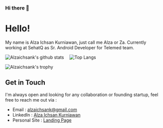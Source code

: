 ### Hi there 👋

# Hello!

My name is Alza Ichsan Kurniawan, just call me Alza or Za. Currently working at SehatQ as Sr. Android Developer for Telemed team.

![Alzaichsank's github stats](https://github-readme-stats.vercel.app/api?username=alzaichsank&show_icons=true&line_height=21&show_icons=true&theme=nord)
<span style="display:inline-block; width: 10px;"></span>
![Top Langs](https://github-readme-stats.vercel.app/api/top-langs/?username=alzaichsank&show_icons=true&layout=compact&theme=nord&count_private=truecount_private=true)

![Alzaichsank's trophy](https://github-profile-trophy.vercel.app/?username=alzaichsank&theme=nord&column=7&margin-w=10&margin-h=15)

<!-- ![Alzaichsank's blog](https://github-read-medium.vercel.app/latest?username=alzaichsank&limit=6&theme=nord) -->

## Get in Touch
I'm always open and looking for any collaboration or founding startup, feel free to reach me out via :
- Email : [alzaichsank@gmail.com](mailto:alzaichsank@gmail.com)
- LinkedIn : [Alza Ichsan Kurniawan](https://www.linkedin.com/in/alzaichsank/)
- Personal Site : [Landing Page](http://codehopedevloper.com/)
